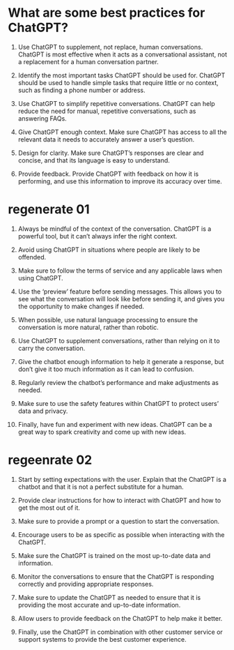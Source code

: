 # What are some best practices for ChatGPT?

1. Use ChatGPT to supplement, not replace, human conversations. ChatGPT is most effective when it acts as a conversational assistant, not a replacement for a human conversation partner.

2. Identify the most important tasks ChatGPT should be used for. ChatGPT should be used to handle simple tasks that require little or no context, such as finding a phone number or address.

3. Use ChatGPT to simplify repetitive conversations. ChatGPT can help reduce the need for manual, repetitive conversations, such as answering FAQs.

4. Give ChatGPT enough context. Make sure ChatGPT has access to all the relevant data it needs to accurately answer a user’s question.

5. Design for clarity. Make sure ChatGPT’s responses are clear and concise, and that its language is easy to understand.

6. Provide feedback. Provide ChatGPT with feedback on how it is performing, and use this information to improve its accuracy over time.

# regenerate 01


1. Always be mindful of the context of the conversation. ChatGPT is a powerful tool, but it can’t always infer the right context.

2. Avoid using ChatGPT in situations where people are likely to be offended.

3. Make sure to follow the terms of service and any applicable laws when using ChatGPT.

4. Use the ‘preview’ feature before sending messages. This allows you to see what the conversation will look like before sending it, and gives you the opportunity to make changes if needed.

5. When possible, use natural language processing to ensure the conversation is more natural, rather than robotic.

6. Use ChatGPT to supplement conversations, rather than relying on it to carry the conversation.

7. Give the chatbot enough information to help it generate a response, but don’t give it too much information as it can lead to confusion.

8. Regularly review the chatbot’s performance and make adjustments as needed.

9. Make sure to use the safety features within ChatGPT to protect users’ data and privacy.

10. Finally, have fun and experiment with new ideas. ChatGPT can be a great way to spark creativity and come up with new ideas.

# regeenrate 02

1. Start by setting expectations with the user. Explain that the ChatGPT is a chatbot and that it is not a perfect substitute for a human.

2. Provide clear instructions for how to interact with ChatGPT and how to get the most out of it.

3. Make sure to provide a prompt or a question to start the conversation.

4. Encourage users to be as specific as possible when interacting with the ChatGPT.

5. Make sure the ChatGPT is trained on the most up-to-date data and information.

6. Monitor the conversations to ensure that the ChatGPT is responding correctly and providing appropriate responses.

7. Make sure to update the ChatGPT as needed to ensure that it is providing the most accurate and up-to-date information.

8. Allow users to provide feedback on the ChatGPT to help make it better.

9. Finally, use the ChatGPT in combination with other customer service or support systems to provide the best customer experience.